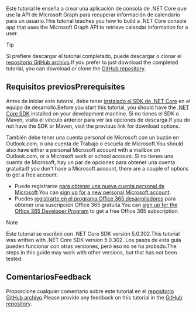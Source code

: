 <!-- markdownlint-disable MD002 MD041 -->

<span data-ttu-id="6d9ad-101">Este tutorial le enseña a crear una aplicación de consola de .NET Core que use la API de Microsoft Graph para recuperar información de calendario para un usuario.</span><span class="sxs-lookup"><span data-stu-id="6d9ad-101">This tutorial teaches you how to build a .NET Core console app that uses the Microsoft Graph API to retrieve calendar information for a user.</span></span>

> [!TIP]
> <span data-ttu-id="6d9ad-102">Si prefiere descargar el tutorial completado, puede descargar o clonar el [repositorio GitHub archivo](https://github.com/microsoftgraph/msgraph-training-dotnet-core).</span><span class="sxs-lookup"><span data-stu-id="6d9ad-102">If you prefer to just download the completed tutorial, you can download or clone the [GitHub repository](https://github.com/microsoftgraph/msgraph-training-dotnet-core).</span></span>

## <a name="prerequisites"></a><span data-ttu-id="6d9ad-103">Requisitos previos</span><span class="sxs-lookup"><span data-stu-id="6d9ad-103">Prerequisites</span></span>

<span data-ttu-id="6d9ad-104">Antes de iniciar este tutorial, debe tener [instalado el SDK de .NET Core](https://dotnet.microsoft.com/download) en el equipo de desarrollo.</span><span class="sxs-lookup"><span data-stu-id="6d9ad-104">Before you start this tutorial, you should have the [.NET Core SDK](https://dotnet.microsoft.com/download) installed on your development machine.</span></span> <span data-ttu-id="6d9ad-105">Si no tienes el SDK o Maven, visita el vínculo anterior para ver las opciones de descarga.</span><span class="sxs-lookup"><span data-stu-id="6d9ad-105">If you do not have the SDK or Maven, visit the previous link for download options.</span></span>

<span data-ttu-id="6d9ad-106">También debe tener una cuenta personal de Microsoft con un buzón en Outlook.com, o una cuenta de Trabajo o escuela de Microsoft.</span><span class="sxs-lookup"><span data-stu-id="6d9ad-106">You should also have either a personal Microsoft account with a mailbox on Outlook.com, or a Microsoft work or school account.</span></span> <span data-ttu-id="6d9ad-107">Si no tienes una cuenta de Microsoft, hay un par de opciones para obtener una cuenta gratuita:</span><span class="sxs-lookup"><span data-stu-id="6d9ad-107">If you don't have a Microsoft account, there are a couple of options to get a free account:</span></span>

- <span data-ttu-id="6d9ad-108">Puede registrarse [para obtener una nueva cuenta personal de Microsoft](https://signup.live.com/signup?wa=wsignin1.0&rpsnv=12&ct=1454618383&rver=6.4.6456.0&wp=MBI_SSL_SHARED&wreply=https://mail.live.com/default.aspx&id=64855&cbcxt=mai&bk=1454618383&uiflavor=web&uaid=b213a65b4fdc484382b6622b3ecaa547&mkt=E-US&lc=1033&lic=1).</span><span class="sxs-lookup"><span data-stu-id="6d9ad-108">You can [sign up for a new personal Microsoft account](https://signup.live.com/signup?wa=wsignin1.0&rpsnv=12&ct=1454618383&rver=6.4.6456.0&wp=MBI_SSL_SHARED&wreply=https://mail.live.com/default.aspx&id=64855&cbcxt=mai&bk=1454618383&uiflavor=web&uaid=b213a65b4fdc484382b6622b3ecaa547&mkt=E-US&lc=1033&lic=1).</span></span>
- <span data-ttu-id="6d9ad-109">Puedes [registrarte en el programa Office 365 desarrolladores](https://developer.microsoft.com/office/dev-program) para obtener una suscripción Office 365 gratuita.</span><span class="sxs-lookup"><span data-stu-id="6d9ad-109">You can [sign up for the Office 365 Developer Program](https://developer.microsoft.com/office/dev-program) to get a free Office 365 subscription.</span></span>

> [!NOTE]
> <span data-ttu-id="6d9ad-110">Este tutorial se escribió con .NET Core SDK versión 5.0.302.</span><span class="sxs-lookup"><span data-stu-id="6d9ad-110">This tutorial was written with .NET Core SDK version 5.0.302.</span></span> <span data-ttu-id="6d9ad-111">Los pasos de esta guía pueden funcionar con otras versiones, pero eso no se ha probado.</span><span class="sxs-lookup"><span data-stu-id="6d9ad-111">The steps in this guide may work with other versions, but that has not been tested.</span></span>

## <a name="feedback"></a><span data-ttu-id="6d9ad-112">Comentarios</span><span class="sxs-lookup"><span data-stu-id="6d9ad-112">Feedback</span></span>

<span data-ttu-id="6d9ad-113">Proporcione cualquier comentario sobre este tutorial en el [repositorio GitHub archivo](https://github.com/microsoftgraph/msgraph-training-dotnet-core).</span><span class="sxs-lookup"><span data-stu-id="6d9ad-113">Please provide any feedback on this tutorial in the [GitHub repository](https://github.com/microsoftgraph/msgraph-training-dotnet-core).</span></span>
